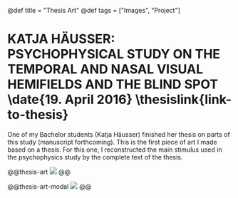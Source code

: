 @def title = "Thesis Art"
@def tags = ["Images", "Project"]

# KATJA HÄUSSER: PSYCHOPHYSICAL STUDY ON THE TEMPORAL AND NASAL VISUAL HEMIFIELDS AND THE BLIND SPOT \date{19. April 2016} \thesislink{link-to-thesis}
One of my Bachelor students (Katja Häusser) finished her thesis on parts of this study (manuscript forthcoming). This is the first piece of art I made based on a thesis. For this one, I reconstructed the main stimulus used in the psychophysics study by the complete text of the thesis.



@@thesis-art
![](/assets/thesis-art/a2_katja.jpg)
@@

@@thesis-art-modal
![](/assets/thesis-art/a2_katja.jpg)
@@
